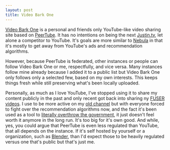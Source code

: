 ```yaml
---
layout: post
title: Video Bark One
---
```


[Video Bark One](https://video.tonybark.com) is a personal and friends only YouTube-like video sharing site based on [PeerTube](https://joinpeertube.org/). It has no intentions on being the next [Justin.tv](https://en.wikipedia.org/wiki/Justin.tv), let alone a competitor to YouTube. It's goals are more similar to [Nebula](https://watchnebula.com/) in that it's mostly to get away from YouTube's ads and recommendation algorithms.

However, because PeerTube is federated, other instances or people can follow Video Bark One or me, respectfully, and vice versa. Many instances follow mine already because I added it to a public list but Video Bark One only follows only a selected few, based on my own interests. This keeps things fresh while still preserving what's been locally uploaded.

Personally, as much as I love YouTube, I've stopped using it to share my content publicly in the past and only recent got back into sharing ny [FUSER videos](https://www.youtube.com/playlist?list=PLVxacRvNidv_8JVGihhdC-2ehzaxrllmd). I use to be more active on my [old channel](https://www.youtube.com/c/zc456) but with everyone forced to fight over the recommendation algorithms now, and the fact it's been used as a tool to [literally overthrow the government](https://www.usatoday.com/story/tech/2021/01/09/trump-twitter-ban-rudy-giuliani-youtube-podcast-video-removed/6611765002/), it just doesn't feel worth it anymore in the long run. It's too big for it's own good. And while, yes, you could argue that PeerTube is even less regulated than YouTube, that all depends on the instance. If it's self hosted by yourself or a organization, such as [Blender](https://video.blender.org/), than I'd expect those to be heavily regulated versus one that's public but that's just me.